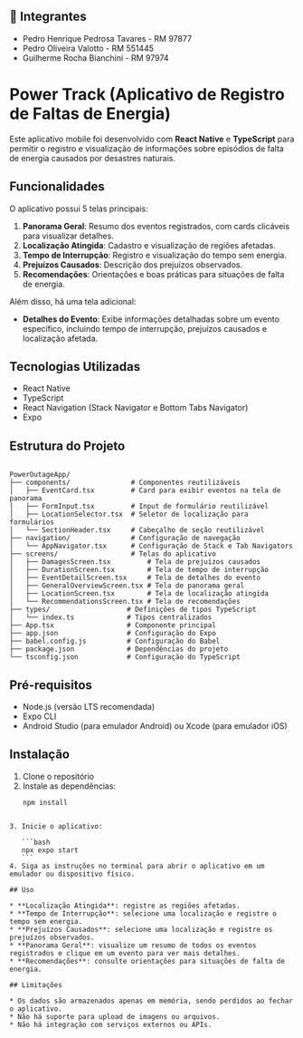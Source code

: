 ## 👥 Integrantes

* Pedro Henrique Pedrosa Tavares - RM 97877
* Pedro Oliveira Valotto - RM 551445
* Guilherme Rocha Bianchini - RM 97974

# Power Track (Aplicativo de Registro de Faltas de Energia)

Este aplicativo mobile foi desenvolvido com **React Native** e **TypeScript** para permitir o registro e visualização de informações sobre episódios de falta de energia causados por desastres naturais.

## Funcionalidades

O aplicativo possui 5 telas principais:

1. **Panorama Geral**: Resumo dos eventos registrados, com cards clicáveis para visualizar detalhes.
2. **Localização Atingida**: Cadastro e visualização de regiões afetadas.
3. **Tempo de Interrupção**: Registro e visualização do tempo sem energia.
4. **Prejuízos Causados**: Descrição dos prejuízos observados.
5. **Recomendações**: Orientações e boas práticas para situações de falta de energia.

Além disso, há uma tela adicional:

- **Detalhes do Evento**: Exibe informações detalhadas sobre um evento específico, incluindo tempo de interrupção, prejuízos causados e localização afetada.

## Tecnologias Utilizadas

- React Native  
- TypeScript  
- React Navigation (Stack Navigator e Bottom Tabs Navigator)  
- Expo  

## Estrutura do Projeto

```

PowerOutageApp/
├── components/               # Componentes reutilizáveis
│   ├── EventCard.tsx         # Card para exibir eventos na tela de panorama
│   ├── FormInput.tsx         # Input de formulário reutilizável
│   ├── LocationSelector.tsx  # Seletor de localização para formulários
│   └── SectionHeader.tsx     # Cabeçalho de seção reutilizável
├── navigation/               # Configuração de navegação
│   └── AppNavigator.tsx      # Configuração de Stack e Tab Navigators
├── screens/                  # Telas do aplicativo
│   ├── DamagesScreen.tsx         # Tela de prejuízos causados
│   ├── DurationScreen.tsx        # Tela de tempo de interrupção
│   ├── EventDetailScreen.tsx     # Tela de detalhes do evento
│   ├── GeneralOverviewScreen.tsx # Tela de panorama geral
│   ├── LocationScreen.tsx        # Tela de localização atingida
│   └── RecommendationsScreen.tsx # Tela de recomendações
├── types/                   # Definições de tipos TypeScript
│   └── index.ts             # Tipos centralizados
├── App.tsx                  # Componente principal
├── app.json                 # Configuração do Expo
├── babel.config.js          # Configuração do Babel
├── package.json             # Dependências do projeto
└── tsconfig.json            # Configuração do TypeScript

````

## Pré-requisitos

- Node.js (versão LTS recomendada)  
- Expo CLI  
- Android Studio (para emulador Android) ou Xcode (para emulador iOS)  

## Instalação

1. Clone o repositório  
2. Instale as dependências:  
   ```
   npm install
````

3. Inicie o aplicativo:

   ```bash
   npx expo start
   ```
4. Siga as instruções no terminal para abrir o aplicativo em um emulador ou dispositivo físico.

## Uso

* **Localização Atingida**: registre as regiões afetadas.
* **Tempo de Interrupção**: selecione uma localização e registre o tempo sem energia.
* **Prejuízos Causados**: selecione uma localização e registre os prejuízos observados.
* **Panorama Geral**: visualize um resumo de todos os eventos registrados e clique em um evento para ver mais detalhes.
* **Recomendações**: consulte orientações para situações de falta de energia.

## Limitações

* Os dados são armazenados apenas em memória, sendo perdidos ao fechar o aplicativo.
* Não há suporte para upload de imagens ou arquivos.
* Não há integração com serviços externos ou APIs.

